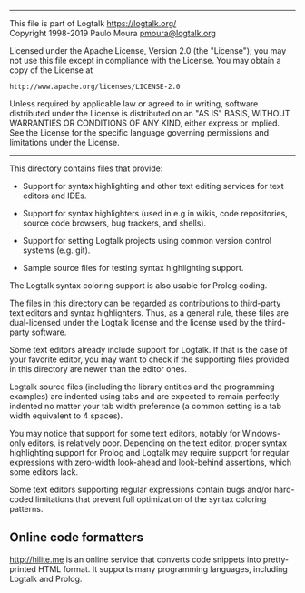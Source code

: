 ________________________________________________________________________

This file is part of Logtalk <https://logtalk.org/>  
Copyright 1998-2019 Paulo Moura <pmoura@logtalk.org>

Licensed under the Apache License, Version 2.0 (the "License");
you may not use this file except in compliance with the License.
You may obtain a copy of the License at

    http://www.apache.org/licenses/LICENSE-2.0

Unless required by applicable law or agreed to in writing, software
distributed under the License is distributed on an "AS IS" BASIS,
WITHOUT WARRANTIES OR CONDITIONS OF ANY KIND, either express or implied.
See the License for the specific language governing permissions and
limitations under the License.
________________________________________________________________________


This directory contains files that provide:

- Support for syntax highlighting and other text editing services for text
editors and IDEs.

- Support for syntax highlighters (used in e.g in wikis, code repositories,
source code browsers, bug trackers, and shells).

- Support for setting Logtalk projects using common version control systems
(e.g. git).

- Sample source files for testing syntax highlighting support.

The Logtalk syntax coloring support is also usable for Prolog coding.

The files in this directory can be regarded as contributions to third-party
text editors and syntax highlighters. Thus, as a general rule, these files
are dual-licensed under the Logtalk license and the license used by the
third-party software.

Some text editors already include support for Logtalk. If that is the case
of your favorite editor, you may want to check if the supporting files
provided in this directory are newer than the editor ones.

Logtalk source files (including the library entities and the programming
examples) are indented using tabs and are expected to remain perfectly 
indented no matter your tab width preference (a common setting is a tab
width equivalent to 4 spaces).

You may notice that support for some text editors, notably for Windows-only 
editors, is relatively poor. Depending on the text editor, proper syntax
highlighting support for Prolog and Logtalk may require support for
regular expressions with zero-width look-ahead and look-behind assertions,
which some editors lack.

Some text editors supporting regular expressions contain bugs and/or 
hard-coded limitations that prevent full optimization of the syntax 
coloring patterns.


Online code formatters
----------------------

http://hilite.me is an online service that converts code snippets into
pretty-printed HTML format. It supports many programming languages,
including Logtalk and Prolog.

